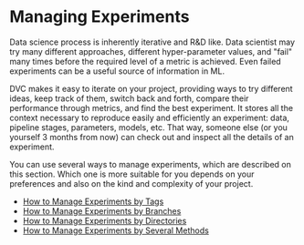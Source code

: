 # Managing Experiments

Data science process is inherently iterative and R&D like. Data scientist may
try many different approaches, different hyper-parameter values, and "fail" many
times before the required level of a metric is achieved. Even failed experiments
can be a useful source of information in ML.

DVC makes it easy to iterate on your project, providing ways to try different
ideas, keep track of them, switch back and forth, compare their performance
through metrics, and find the best experiment. It stores all the context
necessary to reproduce easily and efficiently an experiment: data, pipeline
stages, parameters, models, etc. That way, someone else (or you yourself 3
months from now) can check out and inspect all the details of an experiment.

You can use several ways to manage experiments, which are described on this
section. Which one is more suitable for you depends on your preferences and also
on the kind and complexity of your project.

- [How to Manage Experiments by Tags](/doc/user-guide/experiments/tags)
- [How to Manage Experiments by Branches](/doc/user-guide/experiments/branches)
- [How to Manage Experiments by Directories](/doc/user-guide/experiments/dirs)
- [How to Manage Experiments by Several Methods](/doc/user-guide/experiments/mixed)
